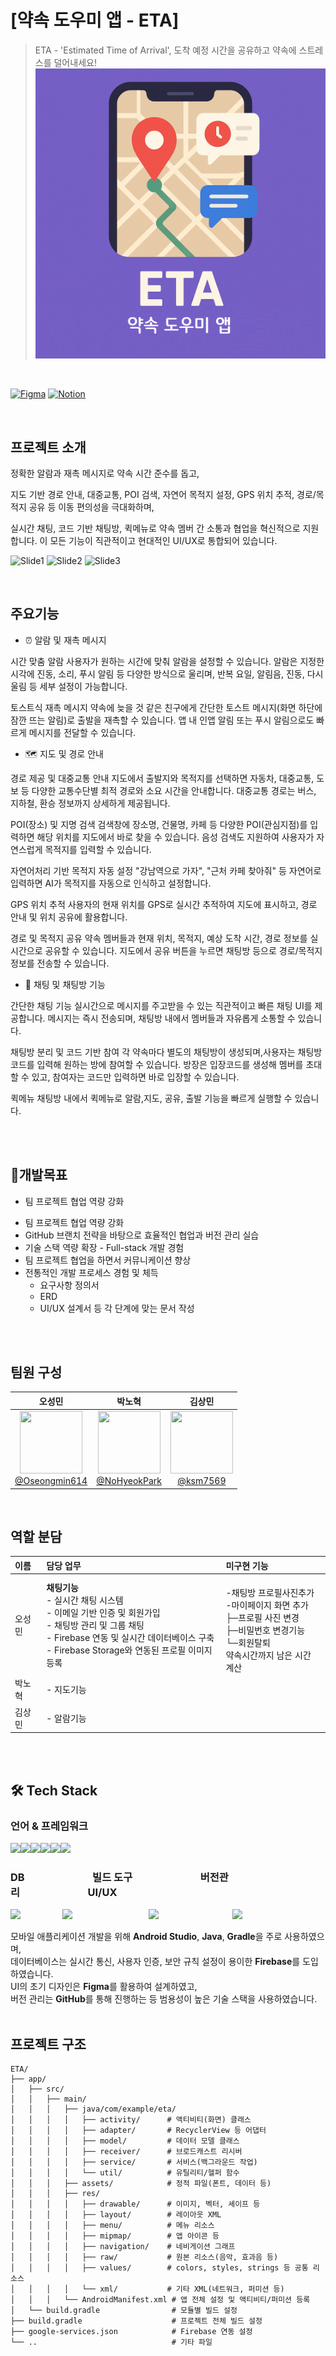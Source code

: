 # [약속 도우미 앱  - ETA]
> ETA - 'Estimated Time of Arrival', 도착 예정 시간을 공유하고 약속에 스트레스를 덜어내세요!
[![ETA 약속 도우미 앱 시연 영상](https://raw.githubusercontent.com/Oseongmin614/ETA/main/thumbnail.png)](https://o365kopo-my.sharepoint.com/personal/2503340032_office_kopo_ac_kr/_layouts/15/stream.aspx?id=%2Fpersonal%2F2503340032_office_kopo_ac_kr%2FDocuments%2F%EC%95%BD%EC%86%8D%EB%8F%84%EC%9A%B0%EB%AF%B8%20%EC%8B%9C%EC%97%B0%EC%98%81%EC%83%81%20%ED%94%84%EB%A1%9C%ED%86%A0%ED%83%80%EC%9E%85.mp4)
<br>

[![Figma](https://img.shields.io/badge/Figma-BookTheather-FF7262?style=for-the-badge&logo=figma&logoColor=white)](https://www.figma.com/design/00yGg5GKB3haVEu9ZZZyWh/BookTheather?node-id=149-2&p=f)
[![Notion](https://img.shields.io/badge/Notion-Project%20Docs-000000?style=for-the-badge&logo=notion&logoColor=white)](https://www.notion.so/1d501448704d8000bb1dd712c8a95f23)

<br>


## 프로젝트 소개
정확한 알람과 재촉 메시지로 약속 시간 준수를 돕고,

지도 기반 경로 안내, 대중교통, POI 검색, 자연어 목적지 설정, GPS 위치 추적, 경로/목적지 공유 등 이동 편의성을 극대화하며,

실시간 채팅, 코드 기반 채팅방, 퀵메뉴로 약속 멤버 간 소통과 협업을 혁신적으로 지원합니다.
이 모든 기능이 직관적이고 현대적인 UI/UX로 통합되어 있습니다.

![Slide1](https://github.com/user-attachments/assets/eef59dea-d7ed-46d1-88c5-e9b75590b832)
![Slide2](https://github.com/user-attachments/assets/d4fe6c8e-ae4a-4d3c-b0f1-f3bef1e47b2e)
![Slide3](https://github.com/user-attachments/assets/7c85160c-9ecf-45db-a7a6-47bf10431f43)

<br>

## 주요기능

-  ⏰ 알람 및 재촉 메시지<br>

시간 맞춤 알람
사용자가 원하는 시간에 맞춰 알람을 설정할 수 있습니다.
알람은 지정한 시각에 진동, 소리, 푸시 알림 등 다양한 방식으로 울리며, 반복 요일, 알림음, 진동, 다시 울림 등 세부 설정이 가능합니다.

토스트식 재촉 메시지
약속에 늦을 것 같은 친구에게 간단한 토스트 메시지(화면 하단에 잠깐 뜨는 알림)로 출발을 재촉할 수 있습니다.
앱 내 인앱 알림 또는 푸시 알림으로도 빠르게 메시지를 전달할 수 있습니다.
<br>
- 🗺️ 지도 및 경로 안내<br>

경로 제공 및 대중교통 안내
지도에서 출발지와 목적지를 선택하면 자동차, 대중교통, 도보 등 다양한 교통수단별 최적 경로와 소요 시간을 안내합니다.
대중교통 경로는 버스, 지하철, 환승 정보까지 상세하게 제공됩니다.

POI(장소) 및 지명 검색
검색창에 장소명, 건물명, 카페 등 다양한 POI(관심지점)를 입력하면 해당 위치를 지도에서 바로 찾을 수 있습니다.
음성 검색도 지원하여 사용자가 자연스럽게 목적지를 입력할 수 있습니다.

자연어처리 기반 목적지 자동 설정
"강남역으로 가자", "근처 카페 찾아줘" 등 자연어로 입력하면 AI가 목적지를 자동으로 인식하고 설정합니다.

GPS 위치 추적
사용자의 현재 위치를 GPS로 실시간 추적하여 지도에 표시하고, 경로 안내 및 위치 공유에 활용합니다.

경로 및 목적지 공유
약속 멤버들과 현재 위치, 목적지, 예상 도착 시간, 경로 정보를 실시간으로 공유할 수 있습니다.
지도에서 공유 버튼을 누르면 채팅방 등으로 경로/목적지 정보를 전송할 수 있습니다.
<br>

- 💬 채팅 및 채팅방 기능<br>

간단한 채팅 기능
실시간으로 메시지를 주고받을 수 있는 직관적이고 빠른 채팅 UI를 제공합니다.
메시지는 즉시 전송되며, 채팅방 내에서 멤버들과 자유롭게 소통할 수 있습니다.

채팅방 분리 및 코드 기반 참여
각 약속마다 별도의 채팅방이 생성되며,사용자는 채팅방 코드를 입력해 원하는 방에 참여할 수 있습니다.
방장은 입장코드를 생성해 멤버를 초대할 수 있고, 참여자는 코드만 입력하면 바로 입장할 수 있습니다.

퀵메뉴
채팅방 내에서 퀵메뉴로 알람,지도, 공유, 출발 기능을 빠르게 실행할 수 있습니다.

  <br>
  <br>
  
## 🎯개발목표<br>

- 팀 프로젝트 협업 역량 강화
<ul>
  <li>팀 프로젝트 협업 역량 강화</li>
  <li>GitHub 브랜치 전략을 바탕으로 효율적인 협업과 버전 관리 실습</li>
  <li>기술 스택 역량 확장 - Full-stack 개발 경험</li>
  <li>팀 프로젝트 협업을 하면서 커뮤니케이션 향상</li>
  <li>
    전통적인 개발 프로세스 경험 및 체득
    <ul>
      <li>요구사항 정의서</li>
      <li>ERD</li>
      <li>UI/UX 설계서 등 각 단계에 맞는 문서 작성</li>
    </ul>
  </li>
</ul>

<br>
<br>

## 팀원 구성

<div align="center">

| **오성민** | **박노혁** | **김상민** |
| :------: |  :------: | :------: | 
| [<img src="https://avatars.githubusercontent.com/u/201106691?v=4" height=100 width=100><br/> @Oseongmin614](https://github.com/Oseongmin614) | [<img src="https://avatars.githubusercontent.com/u/201468248?v=4" height=100 width=100><br/> @NoHyeokPark](https://github.com/NoHyeokPark) | [<img src="https://avatars.githubusercontent.com/u/204567107?v=4" height=100 width=100><br/> @ksm7569](https://github.com/ksm7569) |

</div>

<br>


## 역할 분담

| 이름 | 담당 업무 | 미구현 기능 |
| :--- | :--- | :--- |
| 오성민 |**채팅기능** <br> - 실시간 채팅 시스템 <br> - 이메일 기반 인증 및 회원가입 <br> - 채팅방 관리 및 그룹 채팅 <br> - Firebase 연동 및 실시간 데이터베이스 구축 <br> - Firebase Storage와 연동된 프로필 이미지 등록 |<br> -채팅방 프로필사진추가<br>-마이페이지 화면 추가<br>├─프로필 사진 변경<br>├─비밀번호 변경기능<br>└─회원탈퇴<br>약속시간까지 남은 시간 계산|
| 박노혁 | - 지도기능 | |
| 김상민 | - 알람기능 | |
<br>
<br>

## 🛠️ Tech Stack

### 언어 & 프레임워크
<img src="https://img.shields.io/badge/Android%20Studio-3DDC84?style=for-the-badge&logo=android-studio&logoColor=white"><img src="https://img.shields.io/badge/Java-ED8B00?style=for-the-badge&logo=openjdk&logoColor=white"><img src="https://img.shields.io/badge/python-3776AB?style=for-the-badge&logo=python&logoColor=white"><img src="https://img.shields.io/badge/fastapi-009688?style=for-the-badge&logo=fastapi&logoColor=white"><img src="https://img.shields.io/badge/uvicorn-222222?style=for-the-badge&logo=uvicorn&logoColor=white"><img src="https://img.shields.io/badge/huggingface-FFD21F?style=for-the-badge&logo=huggingface&logoColor=black">

### DB&nbsp;&nbsp;&nbsp;&nbsp;&nbsp;&nbsp;&nbsp;&nbsp;&nbsp;&nbsp;&nbsp;&nbsp;&nbsp;&nbsp;&nbsp;&nbsp;&nbsp;&nbsp;&nbsp;&nbsp;&nbsp;&nbsp;&nbsp;&nbsp;&nbsp;&nbsp;&nbsp;&nbsp;빌드 도구&nbsp;&nbsp;&nbsp;&nbsp;&nbsp;&nbsp;&nbsp;&nbsp;&nbsp;&nbsp;&nbsp;&nbsp;&nbsp;&nbsp;&nbsp;&nbsp;&nbsp;&nbsp;&nbsp;&nbsp;&nbsp;&nbsp;&nbsp;&nbsp;&nbsp;&nbsp;&nbsp;&nbsp;버전관리&nbsp;&nbsp;&nbsp;&nbsp;&nbsp;&nbsp;&nbsp;&nbsp;&nbsp;&nbsp;&nbsp;&nbsp;&nbsp;&nbsp;&nbsp;&nbsp;&nbsp;&nbsp;&nbsp;&nbsp;&nbsp;&nbsp;&nbsp;&nbsp;&nbsp;&nbsp;&nbsp;&nbsp;UI/UX
<img src="https://img.shields.io/badge/firebase-FFCA28?style=for-the-badge&logo=firebase&logoColor=white"> &nbsp;&nbsp;&nbsp;&nbsp;&nbsp;&nbsp;&nbsp;&nbsp;&nbsp;&nbsp;&nbsp;&nbsp;&nbsp;&nbsp;&nbsp;&nbsp;<img src="https://img.shields.io/badge/Gradle-02303A?style=for-the-badge&logo=gradle&logoColor=white">&nbsp;&nbsp;&nbsp;&nbsp;&nbsp;&nbsp;&nbsp;&nbsp;&nbsp;&nbsp;&nbsp;&nbsp;&nbsp;&nbsp;&nbsp;&nbsp;&nbsp;&nbsp;&nbsp;&nbsp;&nbsp;&nbsp;&nbsp;&nbsp;&nbsp;&nbsp;&nbsp;&nbsp;&nbsp;&nbsp; <img src="https://img.shields.io/badge/github-181717?style=for-the-badge&logo=github&logoColor=white">&nbsp;&nbsp;&nbsp;&nbsp;&nbsp;&nbsp;&nbsp;&nbsp;&nbsp;&nbsp;&nbsp;&nbsp;&nbsp;&nbsp;&nbsp;&nbsp;&nbsp;&nbsp;&nbsp;&nbsp;&nbsp;&nbsp;&nbsp;&nbsp;&nbsp;&nbsp;&nbsp;&nbsp;&nbsp;&nbsp;<img src="https://img.shields.io/badge/Figma-F24E1E?style=for-the-badge&logo=figma&logoColor=white">



모바일 애플리케이션 개발을 위해 **Android Studio**, **Java**, **Gradle**을 주로 사용하였으며, <br>
데이터베이스는 실시간 통신, 사용자 인증, 보안 규칙 설정이 용이한 **Firebase**를 도입하였습니다.<br>
UI의 초기 디자인은 **Figma**를 활용하여 설계하였고, <br>
버전 관리는 **GitHub**를 통해 진행하는 등 범용성이 높은 기술 스택을 사용하였습니다.
<br>
<br>


## 프로젝트 구조 
```
ETA/
├── app/
│   ├── src/
│   │   ├── main/
│   │   │   ├── java/com/example/eta/
│   │   │   │   ├── activity/      # 액티비티(화면) 클래스
│   │   │   │   ├── adapter/       # RecyclerView 등 어댑터
│   │   │   │   ├── model/         # 데이터 모델 클래스
│   │   │   │   ├── receiver/      # 브로드캐스트 리시버
│   │   │   │   ├── service/       # 서비스(백그라운드 작업)
│   │   │   │   └── util/          # 유틸리티/헬퍼 함수
│   │   │   ├── assets/            # 정적 파일(폰트, 데이터 등)
│   │   │   ├── res/
│   │   │   │   ├── drawable/      # 이미지, 벡터, 셰이프 등
│   │   │   │   ├── layout/        # 레이아웃 XML
│   │   │   │   ├── menu/          # 메뉴 리소스
│   │   │   │   ├── mipmap/        # 앱 아이콘 등
│   │   │   │   ├── navigation/    # 네비게이션 그래프
│   │   │   │   ├── raw/           # 원본 리소스(음악, 효과음 등)
│   │   │   │   ├── values/        # colors, styles, strings 등 공통 리소스
│   │   │   │   └── xml/           # 기타 XML(네트워크, 퍼미션 등)
│   │   │   └── AndroidManifest.xml # 앱 전체 설정 및 액티비티/퍼미션 등록
│   └── build.gradle                # 모듈별 빌드 설정
├── build.gradle                    # 프로젝트 전체 빌드 설정
├── google-services.json            # Firebase 연동 설정
└── ..                              # 기타 파일

```
